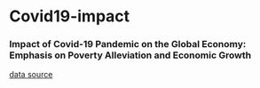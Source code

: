 # **Covid19-impact**

### Impact of Covid-19 Pandemic on the Global Economy: Emphasis on Poverty Alleviation and Economic Growth

[data source](https://www.kaggle.com/shashwatwork/impact-of-covid19-pandemic-on-the-global-economy)




